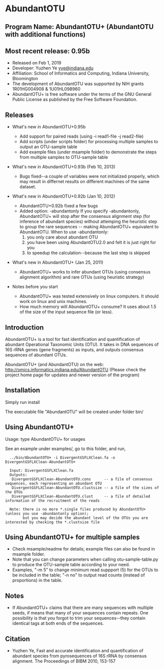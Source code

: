 # AbundantOTU
## Program Name: AbundantOTU+ (AbundantOTU with additional functions)
## Most recent release: 0.95b
- Released on Feb 1, 2019
- Developer: Yuzhen Ye <yye@indiana.edu>
- Affiliation: School of Informatics and Computing, Indiana University, Bloomington
- The development of AbundantOTU was supported by NIH grants 1R01HG004908 & 1U01HL098960
- AbundantOTU+ is free software under the terms of the GNU General Public License as published by 
the Free Software Foundation.

## Releases
- What's new in AbundantOTU+0.95b
   * Add support for paired reads (using -i read1-file -j read2-file)
   * Add scripts (under scripts folder) for processing multiple samples to output an OTU-sample table 
   * Add example files (under msample folder) to demonstrate the steps from multiple samples to OTU-sample table 
- What's new in AbundantOTU+0.93b (Feb 10, 2013)
   * Bugs fixed--a couple of variables were not initialized properly, which may result in differnet results on different machines of the same dataset.
- What's new in AbundantOTU+0.92b (Jan 10, 2012)
   * AbundantOTU+0.92b fixed a few bugs
   * Added option: -abundantonly
   If you specify -abundantonly, AbundantOTU+ will stop after the consensus alignment step (for inference of abundant species) without attemping the heuristic step to group the rare sequences -- making AbundantOTU+ equivalent to AbundantOTU.
   When to use -abundantonly:
      1) you only care about abundant OTU
      2) you have been using AbundantOTU2.0 and felt it is just right for you
      3) to speedup the calculation--because the last step is skipped 

- What's new in AbundantOTU+ (Jan 25, 2011)
  * AbundantOTU+ works to infer abundant OTUs (using consensus alignment algorithm) and rare OTUs (using heuristic strategy)

- Notes before you start
  * AbundantOTU+ was tested extensively on linux computers. It should work on linux and unix machines. 
  * How much memory will AbundantOTU+ consume? It uses about 1.5 of the size of the input sequence file (or less). 

## Introduction

AbundantOTU+ is a tool for fast identification and quantification of abundant Operational Taxonomic Units (OTU). It takes in DNA sequences of 16S rRNA genes (gene fragments) as inputs, and outputs consensus sequences of abundant OTUs. 

AbundantOTU+ (and AbundantOTU) on the web:
  http://omics.informatics.indiana.edu/AbundantOTU
  (Please check the project home page for updates and newer version of the program)

## Installation

Simply run install

The executable file "AbundantOTU" will be created under folder bin/

## Using AbundantOTU+

Usage: type AbundantOTU+ for usages

See an example under examples/, go to this folder, and run,
```
  ../bin/AbundantOTU+ -i DivergentGSFLXClean.fa -o DivergentGSFLXClean-AbundantOTU+

  Input: DivergentGSFLXClean.fa
  Outputs:
   DivergentGSFLXClean-AbundantOTU.cons      -- a file of consensus sequences, each representing an abundant OTU
   DivergentGSFLXClean-AbundantOTU.clustsize -- a file of the sizes of the OTUs
   DivergentGSFLXClean-AbundantOTU.clust     -- a file of detailed information of the recruitment of the reads

  Note: there is no more *.single files produced by AbundantOTU+ (unless you use -abundantonly option);
        but you may decide the abundant level of the OTUs you are interested by checking the *.clustsize file
```
## Using AbundantOTU+ for multiple samples
- Check msample/readme for details; example files can also be found in msample folder.
- Note that you can change parameters when calling otu-sample-table.py to produce the OTU-sample table according
  to your need. 
- Examples, "-m 5" to change minimum read suppport (5) for the OTUs to be included in the table; 
            "-n no" to output read counts (instead of proportions) in the table.

## Notes
  * If AbundantOTU+ claims that there are many sequences with multiple seeds, if means that many of your sequences contain repeats. One possibility is that you forgot to trim your sequences--they contain identical tags at both ends of the sequences.

## Citation
  * Yuzhen Ye, Fast and accurate identification and quantification of abundant species from pyrosequences of 16S rRNA by consensus alignment. The Proceedings of BIBM 2010, 153-157
